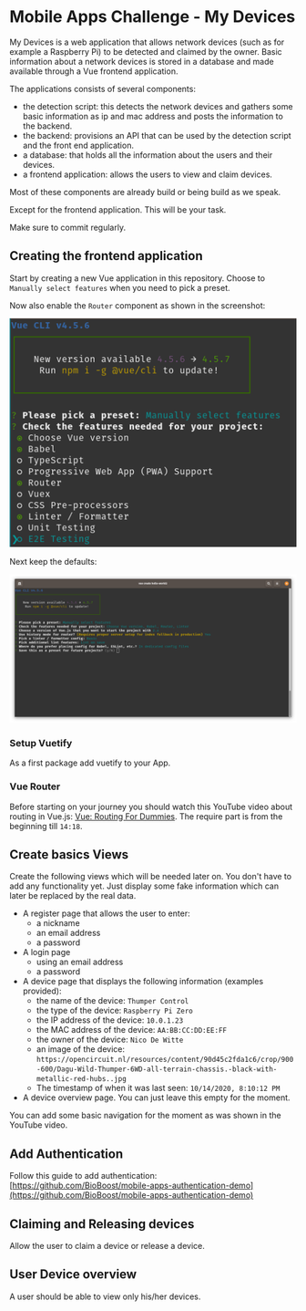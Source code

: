 # Mobile Apps Challenge - My Devices

My Devices is a web application that allows network devices (such as for example a Raspberry Pi) to be detected and claimed by the owner. Basic information about a network devices is stored in a database and made available through a Vue frontend application.

The applications consists of several components:

* the detection script: this detects the network devices and gathers some basic information as ip and mac address and posts the information to the backend.
* the backend: provisions an API that can be used by the detection script and the front end application.
* a database: that holds all the information about the users and their devices.
* a frontend application: allows the users to view and claim devices.

Most of these components are already build or being build as we speak.

Except for the frontend application. This will be your task.

Make sure to commit regularly.

## Creating the frontend application

Start by creating a new Vue application in this repository. Choose to `Manually select features` when you need to pick a preset.

Now also enable the `Router` component as shown in the screenshot:

![Router](./img/preset-features.png)

Next keep the defaults:

![Defaults](./img/defaults.png)

### Setup Vuetify

As a first package add vuetify to your App.

### Vue Router

Before starting on your journey you should watch this YouTube video about routing in Vue.js: [Vue: Routing For Dummies](https://www.youtube.com/watch?v=-uCUCmrNgeo). The require part is from the beginning till `14:18`.

## Create basics Views

Create the following views which will be needed later on. You don't have to add any functionality yet. Just display some fake information which can later be replaced by the real data.

* A register page that allows the user to enter:
  * a nickname
  * an email address
  * a password
* A login page
  * using an email address
  * a password
* A device page that displays the following information (examples provided):
  * the name of the device: `Thumper Control`
  * the type of the device: `Raspberry Pi Zero`
  * the IP address of the device: `10.0.1.23`
  * the MAC address of the device: `AA:BB:CC:DD:EE:FF`
  * the owner of the device: `Nico De Witte`
  * an image of the device: `https://opencircuit.nl/resources/content/90d45c2fda1c6/crop/900-600/Dagu-Wild-Thumper-6WD-all-terrain-chassis.-black-with-metallic-red-hubs..jpg`
  * The timestamp of when it was last seen: `10/14/2020, 8:10:12 PM`
* A device overview page. You can just leave this empty for the moment.

You can add some basic navigation for the moment as was shown in the YouTube video.

## Add Authentication

Follow this guide to add authentication: [https://github.com/BioBoost/mobile-apps-authentication-demo](https://github.com/BioBoost/mobile-apps-authentication-demo)

## Claiming and Releasing devices

Allow the user to claim a device or release a device.

## User Device overview

A user should be able to view only his/her devices.
